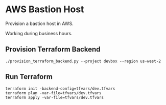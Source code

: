 # AWS Bastion Host

Provision a bastion host in AWS.

Working during business hours.

## Provision Terraform Backend

```
./provision_terraform_backend.py --project devbox --region us-west-2
```

## Run Terraform

```
terraform init -backend-config=tfvars/dev.tfvars
terraform plan -var-file=tfvars/dev.tfvars
terraform apply -var-file=tfvars/dev.tfvars
```
